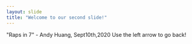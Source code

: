 ```yaml
---
layout: slide
title: "Welcome to our second slide!"
---
```

"Raps in 7" - Andy Huang, Sept10th,2020
Use the left arrow to go back!
